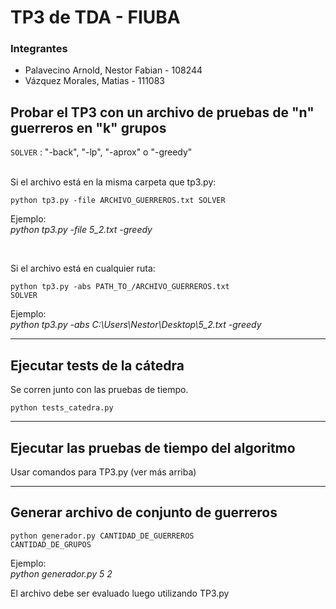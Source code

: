 # TP3 de TDA - FIUBA


### Integrantes

* Palavecino Arnold, Nestor Fabian - 108244
* Vázquez Morales, Matias - 111083


## Probar el TP3 con un archivo de pruebas de "n" guerreros en "k" grupos

<code>SOLVER</code> : "-back", "-lp", "-aprox" o "-greedy" <br><br>

Si el archivo está en la misma carpeta que tp3.py:

<code>python tp3.py -file ARCHIVO_GUERREROS.txt SOLVER</code>

Ejemplo: <br> *python tp3.py -file 5_2.txt -greedy*

<br>

Si el archivo está en cualquier ruta:

<code>python tp3.py -abs PATH_TO_/ARCHIVO_GUERREROS.txt SOLVER</code>

Ejemplo: <br> *python tp3.py -abs C:\Users\Nestor\Desktop\5_2.txt -greedy*

----

## Ejecutar tests de la cátedra

Se corren junto con las pruebas de tiempo. 

<code>python tests_catedra.py</code>

----

## Ejecutar las pruebas de tiempo del algoritmo

Usar comandos para TP3.py (ver más arriba)

----

## Generar archivo de conjunto de guerreros

<code>python generador.py CANTIDAD_DE_GUERREROS CANTIDAD_DE_GRUPOS</code>

Ejemplo: <br>  *python generador.py 5 2*

El archivo debe ser evaluado luego utilizando TP3.py
